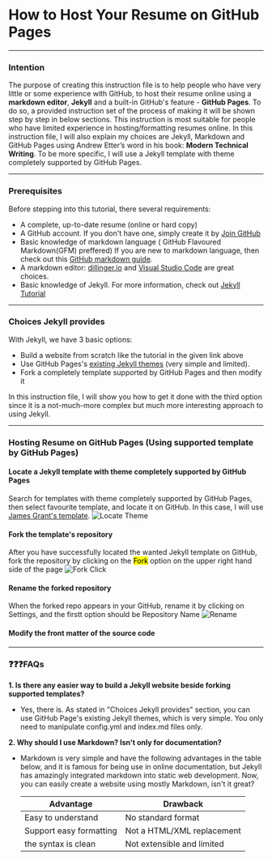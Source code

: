 # How to Host Your Resume on GitHub Pages
---
### **Intention**
The purpose of creating this instruction file is to help people who have very little or some experience with GitHub, to host their resume online using a **markdown editor**, **Jekyll** and a built-in GitHub's feature - **GitHub Pages**. To do so, a provided instruction set of the process of making it will be shown step by step in below sections. This instruction is most suitable for people who have limited experience in hosting/formatting resumes online. In this instruction file, I will also explain my choices are Jekyll, Markdown and GitHub Pages using Andrew Etter’s word in his book: **Modern Technical Writing**. To be more specific, I will use a Jekyll template with theme completely supported by GitHub Pages.

---
### **Prerequisites**
Before stepping into this tutorial, there several requirements:
* A complete, up-to-date resume (online or hard copy)
* A GitHub account. If you don't have one, simply create it by [Join GitHub](https://github.com/join)
* Basic knowledge of markdown language ( GitHub Flavoured Markdown(GFM) preffered) If you are new to markdown language, then check out this [GitHub markdown guide](https://guides.github.com/features/mastering-markdown/#GitHub-flavored-markdown).
* A markdown editor: [dillinger.io](https://dillinger.io/) and [Visual Studio Code](https://code.visualstudio.com/) are great choices.
* Basic knowledge of Jekyll. For more information, check out [Jekyll Tutorial](https://www.youtube.com/watch?v=T1itpPvFWHI&list=PLLAZ4kZ9dFpOPV5C5Ay0pHaa0RJFhcmcB)

---
### **Choices Jekyll provides**
With Jekyll, we have 3 basic options:
* Build a website from scratch like the tutorial in the given link above
* Use GitHub Pages's [existing Jekyll themes](https://docs.github.com/en/free-pro-team@latest/github/working-with-github-pages/adding-a-theme-to-your-github-pages-site-with-the-theme-chooser#adding-a-theme-with-the-theme-chooser) (very simple and limited).
* Fork a completely template supported by GitHub Pages and then modify it

In this instruction file, I will show you how to get it done with the third option since it is a not-much-more complex but much more interesting approach to using Jekyll.

---
### **Hosting Resume on GitHub Pages (Using supported template by GitHub Pages)**
#### Locate a Jekyll template with theme completely supported by GitHub Pages
Search for templates with theme completely supported by GitHub Pages, then select favourite template, and locate it on GitHub. In this case, I will use [James Grant's template](https://github.com/sproogen/modern-resume-theme). 
![Locate Theme](https://github.com/QuocViNguyen/quocvinguyen.github.io/blob/master/my_gifs/locate_theme.gif)

#### Fork the template's repository
After you have successfully located the wanted Jekyll template on GitHub, fork the repository by clicking on the <mark>Fork</mark> option on the upper right hand side of the page
![Fork Click](https://raw.githubusercontent.com/LearnFrontEnd/fork-me/master/img/fork_click.gif)

#### Rename the forked repository 
When the forked repo appears in your GitHub, rename it by clicking on Settings, and the firstt option should be Repository Name
![Rename](https://github.com/QuocViNguyen/quocvinguyen.github.io/blob/master/my_gifs/rename.gif)

#### Modify the front matter of the source code


---
### :question::question::question:FAQs
**1. Is there any easier way to build a Jekyll website beside forking supported templates?**

* Yes, there is. As stated in "Choices Jekyll provides" section, you can use GitHub Page's existing Jekyll themes, which is very simple. You only need to manipulate config.yml and index.md files only.

**2. Why should I use Markdown? Isn't only for documentation?**

* Markdown is very simple and have the following advantages in the table below, and it is famous for being use in online documentation, but Jekyll has amazingly integrated markdown into static web development. Now, you can easily create a website using mostly Markdown, isn't it great? 

   |              Advantage             |               Drawback                |
   |------------------------------------|---------------------------------------|
   | Easy to understand                 | No standard format                    |
   | Support easy formatting            | Not a HTML/XML replacement            |
   | the syntax is clean                | Not extensible and limited            |









